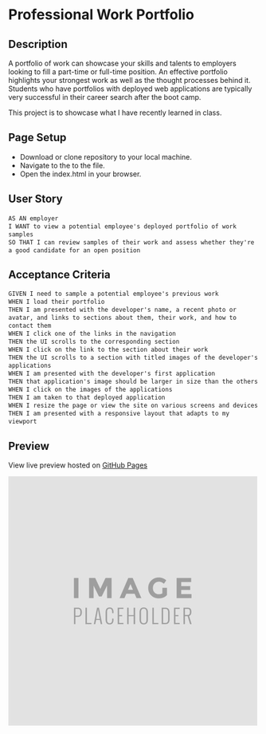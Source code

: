 # Professional Work Portfolio

## Description

A portfolio of work can showcase your skills and talents to employers looking to fill a part-time or full-time position. An effective portfolio highlights your strongest work as well as the thought processes behind it. Students who have portfolios with deployed web applications are typically very successful in their career search after the boot camp. 

This project is to showcase what I have recently learned in class.


## Page Setup

- Download or clone repository to your local machine. 
- Navigate to the to the file. 
- Open the index.html in your browser. 


## User Story
```
AS AN employer
I WANT to view a potential employee's deployed portfolio of work samples
SO THAT I can review samples of their work and assess whether they're a good candidate for an open position
```


## Acceptance Criteria 

```
GIVEN I need to sample a potential employee's previous work
WHEN I load their portfolio
THEN I am presented with the developer's name, a recent photo or avatar, and links to sections about them, their work, and how to contact them
WHEN I click one of the links in the navigation
THEN the UI scrolls to the corresponding section
WHEN I click on the link to the section about their work
THEN the UI scrolls to a section with titled images of the developer's applications
WHEN I am presented with the developer's first application
THEN that application's image should be larger in size than the others
WHEN I click on the images of the applications
THEN I am taken to that deployed application
WHEN I resize the page or view the site on various screens and devices
THEN I am presented with a responsive layout that adapts to my viewport
```
## Preview

View live preview hosted on [GitHub Pages](https://jeffreyvicente.github.io/horiseon-s3-homepage-update/)

![alt text](assets/images/default-image-placeholder.jpg)

